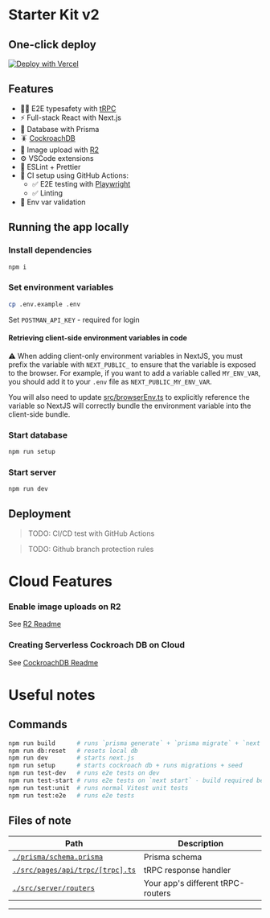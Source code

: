 # Starter Kit v2

## One-click deploy

[![Deploy with Vercel](https://vercel.com/button)](https://vercel.com/new/clone?repository-url=https%3A%2F%2Fgithub.com%2Fopengovsg%2Fstarter-kit-v2%2Ftree%2Fdevelop&env=DATABASE_URL,POSTMAN_API_KEY,SESSION_SECRET&integration-ids=oac_h3yNIuHlhe4j9QVzVJ3TS2W0&skippable-integrations=1)

## Features

- 🧙‍♂️ E2E typesafety with [tRPC](https://trpc.io)
- ⚡ Full-stack React with Next.js
- 🌈 Database with Prisma
- 🪳 [CockroachDB](https://www.cockroachlabs.com/lp/serverless/)
- 🌇 Image upload with [R2](https://developers.cloudflare.com/r2/)
- ⚙️ VSCode extensions
- 🎨 ESLint + Prettier
- 💚 CI setup using GitHub Actions:
  - ✅ E2E testing with [Playwright](https://playwright.dev/)
  - ✅ Linting
- 🔐 Env var validation

## Running the app locally

### Install dependencies

```bash
npm i
```

### Set environment variables

```bash
cp .env.example .env
```

Set `POSTMAN_API_KEY` - required for login

#### Retrieving client-side environment variables in code

⚠️ When adding client-only environment variables in NextJS, you must prefix the variable with `NEXT_PUBLIC_` to ensure that the variable is exposed to the browser. For example, if you want to add a variable called `MY_ENV_VAR`, you should add it to your `.env` file as `NEXT_PUBLIC_MY_ENV_VAR`.

You will also need to update [src/browserEnv.ts](src/browserEnv.ts#L19) to explicitly reference the variable so NextJS will correctly bundle the environment variable into the client-side bundle.

### Start database

```bash
npm run setup
```

### Start server

```bash
npm run dev
```

## Deployment

> TODO: CI/CD test with GitHub Actions

> TODO: Github branch protection rules

# Cloud Features

### Enable image uploads on R2

See [R2 Readme](docs/r2/README.md)

### Creating Serverless Cockroach DB on Cloud

See [CockroachDB Readme](docs/cockroach/README.md)

# Useful notes

## Commands

```bash
npm run build      # runs `prisma generate` + `prisma migrate` + `next build`
npm run db:reset   # resets local db
npm run dev        # starts next.js
npm run setup      # starts cockroach db + runs migrations + seed
npm run test-dev   # runs e2e tests on dev
npm run test-start # runs e2e tests on `next start` - build required before
npm run test:unit  # runs normal Vitest unit tests
npm run test:e2e   # runs e2e tests
```

## Files of note

<table>
  <thead>
    <tr>
      <th>Path</th>
      <th>Description</th>
    </tr>
  </thead>
  <tbody>
    <tr>
      <td><a href="./prisma/schema.prisma"><code>./prisma/schema.prisma</code></a></td>
      <td>Prisma schema</td>
    </tr>
    <tr>
      <td><a href="./src/pages/api/trpc/[trpc].ts"><code>./src/pages/api/trpc/[trpc].ts</code></a></td>
      <td>tRPC response handler</td>
    </tr>
    <tr>
      <td><a href="./src/server/routers"><code>./src/server/routers</code></a></td>
      <td>Your app's different tRPC-routers</td>
    </tr>
  </tbody>
</table>

---
